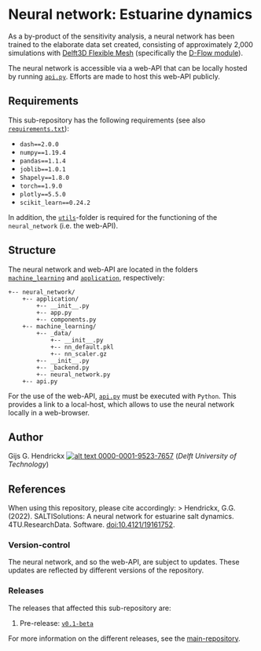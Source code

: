 # Neural network: Estuarine dynamics
As a by-product of the sensitivity analysis, a neural network has been trained to the elaborate data set created, 
consisting of approximately 2,000 simulations with 
[Delft3D Flexible Mesh](https://www.deltares.nl/en/software/delft3d-flexible-mesh-suite/) (specifically the 
[D-Flow module](https://www.deltares.nl/en/software/module/d-flow-flexible-mesh/)).

The neural network is accessible via a web-API that can be locally hosted by running [`api.py`](api.py). Efforts are 
made to host this web-API publicly.

## Requirements
This sub-repository has the following requirements (see also [`requirements.txt`](requirements.txt)):
*   `dash==2.0.0`
*   `numpy==1.19.4`
*   `pandas==1.1.4`
*   `joblib==1.0.1`
*   `Shapely==1.8.0`
*   `torch==1.9.0`
*   `plotly==5.5.0`
*   `scikit_learn==0.24.2`

In addition, the [`utils`](../utils)-folder is required for the functioning of the `neural_network` (i.e. the web-API).

## Structure
The neural network and web-API are located in the folders [`machine_learning`](machine_learning) and 
[`application`](application), respectively:
```
+-- neural_network/
    +-- application/
        +-- __init__.py
        +-- app.py
        +-- components.py
    +-- machine_learning/
        +-- _data/
            +-- __init__.py
            +-- nn_default.pkl
            +-- nn_scaler.gz
        +-- __init__.py
        +-- _backend.py
        +-- neural_network.py
    +-- api.py
```
For the use of the web-API, [`api.py`](api.py) must be executed with `Python`. This provides a link to a local-host, 
which allows to use the neural network locally in a web-browser.

## Author
Gijs G. Hendrickx 
[![alt text](https://camo.githubusercontent.com/e1ec0e2167b22db46b0a5d60525c3e4a4f879590a04c370fef77e6a7e00eb234/68747470733a2f2f696e666f2e6f726369642e6f72672f77702d636f6e74656e742f75706c6f6164732f323031392f31312f6f726369645f31367831362e706e67) 0000-0001-9523-7657](https://orcid.org/0000-0001-9523-7657)
(*Delft University of Technology*)

## References
When using this repository, please cite accordingly:
    > Hendrickx, G.G. (2022). SALTISolutions: A neural network for estuarine salt dynamics. 4TU.ResearchData. Software.
    [doi:10.4121/19161752](https://doi.org/10.4121/19161752).

### Version-control
The neural network, and so the web-API, are subject to updates. These updates are reflected by different versions of the
repository.

### Releases
The releases that affected this sub-repository are:
1.  Pre-release: [`v0.1-beta`](https://doi.org/10.4121/19161752.v1)

For more information on the different releases, see the [main-repository](../README.md#Releases).
